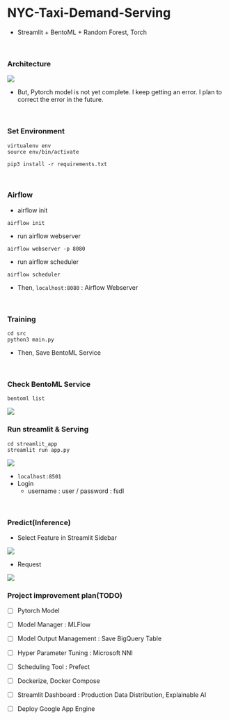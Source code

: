 # NYC-Taxi-Demand-Serving
- Streamlit + BentoML + Random Forest, Torch


<br />


### Architecture

<img src="https://www.dropbox.com/s/gzk8gpkdpcciem5/%EC%8A%A4%ED%81%AC%EB%A6%B0%EC%83%B7%202021-05-16%20%EC%98%A4%EC%A0%84%203.12.53.png?raw=1">


- But, Pytorch model is not yet complete. I keep getting an error. I plan to correct the error in the future.
<br />


### Set Environment

```
virtualenv env
source env/bin/activate

pip3 install -r requirements.txt
```

<br />

### Airflow 
- airflow init

```
airflow init
```

- run airflow webserver

```
airflow webserver -p 8080
```

- run airflow scheduler

```
airflow scheduler
```

- Then, `localhost:8080` : Airflow Webserver

<br />


### Training
```
cd src
python3 main.py
```


- Then, Save BentoML Service

<br />


### Check BentoML Service

```
bentoml list
```

<img src="https://www.dropbox.com/s/fmz9mas25omldhq/%EC%8A%A4%ED%81%AC%EB%A6%B0%EC%83%B7%202021-05-16%20%EC%98%A4%EC%A0%84%203.21.40.png?raw=1">


<br />

### Run streamlit & Serving
```
cd streamlit_app
streamlit run app.py
```


<img src="https://www.dropbox.com/s/lvybnn3a6vhk31s/%EC%8A%A4%ED%81%AC%EB%A6%B0%EC%83%B7%202021-05-16%20%EC%98%A4%EC%A0%84%202.31.26.png?raw=1">


- `localhost:8501`
- Login
    - username : user / password : fsdl

<br />

### Predict(Inference)
- Select Feature in Streamlit Sidebar

<img src="https://www.dropbox.com/s/kv87zshvwg6wfy6/%EC%8A%A4%ED%81%AC%EB%A6%B0%EC%83%B7%202021-05-16%20%EC%98%A4%EC%A0%84%202.30.35.png?raw=1">

- Request

<img src="https://www.dropbox.com/s/yau6zfguczu2bgu/%EC%8A%A4%ED%81%AC%EB%A6%B0%EC%83%B7%202021-05-16%20%EC%98%A4%EC%A0%84%202.30.49.png?raw=1">

<br />


### Project improvement plan(TODO)
- [ ] Pytorch Model
- [ ] Model Manager : MLFlow
- [ ] Model Output Management : Save BigQuery Table
- [ ] Hyper Parameter Tuning : Microsoft NNI
- [ ] Scheduling Tool : Prefect
- [ ] Dockerize, Docker Compose
- [ ] Streamlit Dashboard : Production Data Distribution, Explainable AI
- [ ] Deploy Google App Engine


<br />